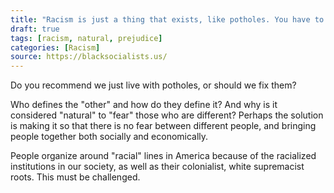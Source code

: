 ```yaml
---
title: "Racism is just a thing that exists, like potholes. You have to understand that you can't get rid of it. It's natural to fear the other, and people organize along racial lines for this reason."
draft: true
tags: [racism, natural, prejudice]
categories: [Racism]
source: https://blacksocialists.us/
---
```


Do you recommend we just live with potholes, or should we fix them?  
  
Who defines the "other" and how do they define it? And why is it considered "natural" to "fear" those who are different? Perhaps the solution is making it so that there is no fear between different people, and bringing people together both socially and economically.  
  
People organize around "racial" lines in America because of the racialized institutions in our society, as well as their colonialist, white supremacist roots. This must be challenged.

